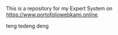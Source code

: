 This is a repository for my Expert System on https://www.portofoliowebkami.online.

teng tedeng deng
